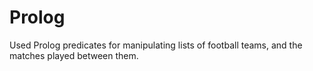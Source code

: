 # Prolog
Used Prolog predicates for manipulating lists of football teams, and the matches played between them.
